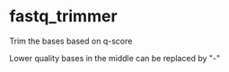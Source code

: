 # fastq_trimmer
Trim the bases based on q-score

Lower quality bases in the middle can be replaced by "-"
